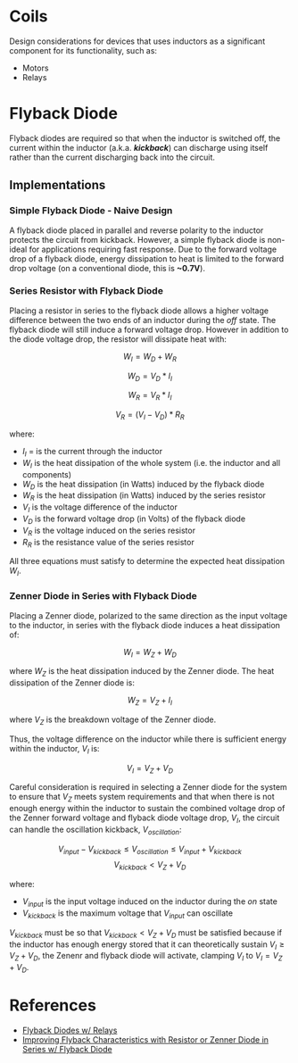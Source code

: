 # Coils
Design considerations for devices that uses inductors as a significant component for its functionality, such as:
- Motors
- Relays

# Flyback Diode
Flyback diodes are required so that when the inductor is switched off, the current within the inductor (a.k.a. **_kickback_**) can discharge using itself rather than the current discharging back into the circuit.

## Implementations
### Simple Flyback Diode - Naive Design
A flyback diode placed in parallel and reverse polarity to the inductor protects the circuit from kickback. However, a simple flyback diode is non-ideal for applications requiring fast response. Due to the forward voltage drop of a flyback diode, energy dissipation to heat is limited to the forward drop voltage (on a conventional diode, this is **~0.7V**).

### Series Resistor with Flyback Diode
Placing a resistor in series to the flyback diode allows a higher voltage difference between the two ends of an inductor during the _off_ state. The flyback diode will still induce a forward voltage drop. However in addition to the diode voltage drop, the resistor will dissipate heat with:

$$
W_I = W_D + W_R
$$

$$
W_D = V_D*I_I
$$

$$
W_R = V_R*I_I
$$

$$
V_R = (V_I-V_D) * R_R
$$

where:
- $I_I$ = is the current through the inductor
- $W_I$ is the heat dissipation of the whole system (i.e. the inductor and all components)
- $W_D$ is the heat dissipation (in Watts) induced by the flyback diode
- $W_R$ is the heat dissipation (in Watts) induced by the series resistor
- $V_I$ is the voltage difference of the inductor
- $V_D$ is the forward voltage drop (in Volts) of the flyback diode
- $V_R$ is the voltage induced on the series resistor
- $R_R$ is the resistance value of the series resistor

All three equations must satisfy to determine the expected heat dissipation $W_I$.

### Zenner Diode in Series with Flyback Diode
Placing a Zenner diode, polarized to the same direction as the input voltage to the inductor, in series with the flyback diode induces a heat dissipation of:

$$
W_I = W_Z + W_D
$$

where $W_Z$ is the heat dissipation induced by the Zenner diode. The heat dissipation of the Zenner diode is:

$$
W_Z = V_Z + I_I
$$

where $V_Z$ is the breakdown voltage of the Zenner diode.

Thus, the voltage difference on the inductor while there is sufficient energy within the inductor, $V_I$ is:

$$
V_I = V_Z + V_D
$$

Careful consideration is required in selecting a Zenner diode for the system to ensure that $V_Z$ meets system requirements and that when there is not enough energy within the inductor to sustain the combined voltage drop of the Zenner forward voltage and flyback diode voltage drop, $V_I$, the circuit can handle the oscillation kickback, $V_{oscillation}$:

$$
V_{input} - V_{kickback} \le V_{oscillation}  \le V_{input} + V_{kickback}
$$
$$
V_{kickback} < V_Z + V_D
$$

where:
- $V_{input}$ is the input voltage induced on the inductor during the _on_ state
- $V_{kickback}$ is the maximum voltage that $V_{input}$ can oscillate

$V_{kickback}$ must be so that $V_{kickback} < V_Z + V_D$ must be satisfied because if the inductor has enough energy stored that it can theoretically sustain $V_I \ge V_Z + V_D$, the Zenenr and flyback diode will activate, clamping $V_I$ to $V_I = V_Z + V_D$.

# References
- [Flyback Diodes w/ Relays](https://electronics.stackexchange.com/questions/115857/flyback-diodes-and-relays)
- [Improving Flyback Characteristics with Resistor or Zenner Diode in Series w/ Flyback Diode](https://electronics.stackexchange.com/questions/171974/can-a-zener-diode-that-protects-a-switch-against-inductance-when-the-switch-open)
